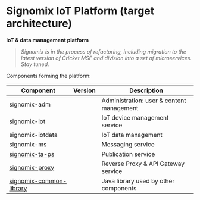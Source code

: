 # Signomix IoT Platform (target architecture)

**IoT & data management platform**

>*Signomix is in the process of refactoring, including migration to the latest version of Cricket MSF and division into a set of microservices. Stay tuned.*

Components forming the platform:

|Component|Version|Description|
|---|---|---|
|signomix-adm||Administration: user & content management|
|signomix-iot||IoT device management service|
|signomix-iotdata||IoT data management|
|signomix-ms||Messaging service|
|[signomix-ta-ps](https://github.com/gskorupa/signomix-ta-ps)||Publication service|
|[signomix-proxy](https://github.com/gskorupa/signomix-proxy)||Reverse Proxy & API Gateway service|
|[signomix-common-library](https://github.com/gskorupa/signomix-common-library)||Java library used by other components|
